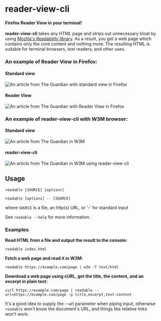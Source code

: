 # reader-view-cli

#### Firefox Reader View in your terminal!

**reader-view-cli** takes any HTML page and strips out unnecessary bloat by using [Mozilla's Readability library](https://github.com/mozilla/readability). As a result, you get a web page which contains only the core content and nothing more. The resulting HTML is suitable for terminal browsers, text readers, and other uses.

### An example of Reader View in Firefox:

#### Standard view

![An article from The Guardian with standard view in Firefox](https://i.imgur.com/6xyyShd.png "Standard view in Firefox")

#### Reader View

![An article from The Guardian with Reader View in Firefox](https://i.imgur.com/V27OUch.png "Reader View in Firefox")

### An example of reader-view-cli with W3M browser:

#### Standard view

![An article from The Guardian in W3M](https://i.imgur.com/yRQ2ryz.png "Standard view in W3M")

#### reader-view-cli
![An article from The Guardian in W3M using reader-view-cli](https://i.imgur.com/Es9QNpI.png "reader-view-cli with W3M")

## Usage

`readable [SOURCE] [options]`

`readable [options] -- [SOURCE]`

where `SOURCE` is a file, an http(s) URL, or '-' for standard input

See `readable --help` for more information.


### Examples

**Read HTML from a file and output the result to the console:**

`readable index.html`

**Fetch a web page and read it in W3M:**

`readable https://example.com/page | w3m -T text/html`

**Download a web page using cURL, get the title, the content, and an excerpt in plain text:**

`curl https://example.com/page | readable --url=https://example.com/page -p title,excerpt,text-content`

It's a good idea to supply the --url parameter when piping input, otherwise `readable` won't know the document's URL, and things like relative links won't work.
